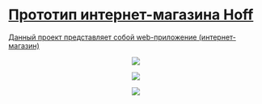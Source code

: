 <a href ="https://skrinshoter.ru/vMcp50S89eN" />
<h1>Прототип интернет-магазина Hoff</h1>
<p>Данный проект представляет собой web-приложение (интернет-магазин)</p>
<p align="center">
  <img src="https://github.com/kseniakap/Hoffi-store/blob/main/Readme/mainPage.png" />
</p>
<p align="center">
  <img src="https://github.com/kseniakap/Hoffi-store/blob/main/Readme/goodsPage.png" />
</p>
<p align="center">
  <img src="https://github.com/kseniakap/Hoffi-store/blob/main/Readme/oneGood.png" />
</p>



